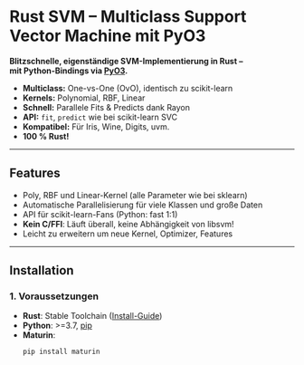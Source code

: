 # Rust SVM – Multiclass Support Vector Machine mit PyO3

**Blitzschnelle, eigenständige SVM-Implementierung in Rust –  
mit Python-Bindings via [PyO3](https://github.com/PyO3/pyo3).**

- **Multiclass:** One-vs-One (OvO), identisch zu scikit-learn
- **Kernels:** Polynomial, RBF, Linear
- **Schnell:** Parallele Fits & Predicts dank Rayon
- **API:** `fit`, `predict` wie bei scikit-learn SVC
- **Kompatibel:** Für Iris, Wine, Digits, uvm.
- **100 % Rust!**

---

## Features

- Poly, RBF und Linear-Kernel (alle Parameter wie bei sklearn)
- Automatische Parallelisierung für viele Klassen und große Daten
- API für scikit-learn-Fans (Python: fast 1:1)
- **Kein C/FFI**: Läuft überall, keine Abhängigkeit von libsvm!
- Leicht zu erweitern um neue Kernel, Optimizer, Features

---

## Installation

### 1. Voraussetzungen

- **Rust**: Stable Toolchain ([Install-Guide](https://www.rust-lang.org/tools/install))
- **Python**: >=3.7, [pip](https://pip.pypa.io/en/stable/)
- **Maturin**:  
  ```bash
  pip install maturin
